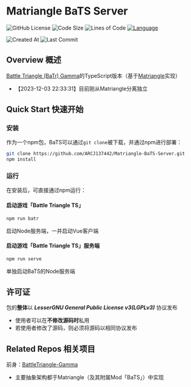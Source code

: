 # Matriangle BaTS Server

![GitHub License](https://img.shields.io/github/license/ARCJ137442/Matriangle-BaTS-Server?style=for-the-badge&color=78dce8)
![Code Size](https://img.shields.io/github/languages/code-size/ARCJ137442/Matriangle-BaTS-Server?style=for-the-badge&color=78dce8)
![Lines of Code](https://www.aschey.tech/tokei/github.com/ARCJ137442/Matriangle-BaTS-Server?style=for-the-badge&color=78dce8)
[![Language](https://img.shields.io/badge/language-TypeScript-cyan?style=for-the-badge&color=78dce8)](https://www.typescriptlang.org/)

![Created At](https://img.shields.io/github/created-at/ARCJ137442/Matriangle-BaTS-Server?style=for-the-badge)
![Last Commit](https://img.shields.io/github/last-commit/ARCJ137442/Matriangle-BaTS-Server?style=for-the-badge)

## Overview 概述

[Battle Triangle (BaTr) Gamma](https://github.com/ARCJ137442/BattleTriangle-Gamma)的TypeScript版本（基于[Matriangle](https://github.com/ARCJ137442/Matriangle)实现）

- 【2023-12-03 22:33:31】目前刚从Matriangle分离独立

## Quick Start 快速开始

### 安装

作为一个npm包，BaTS可以通过`git clone`被下载，并通过npm进行部署：

```bash
git clone https://github.com/ARCJ137442/Matriangle-BaTS-Server.git
npm install
```

### 运行

在安装后，可直接通过npm运行：

#### 启动游戏「Battle Triangle TS」

```bash
npm run batr
```

启动Node服务端，一并启动Vue客户端

#### 启动游戏「Battle Triangle TS」服务端

```bash
npm run serve
```

单独启动BaTS的Node服务端

## 许可证

包的**整体**以 ***LesserGNU General Public License v3(LGPLv3)*** 协议发布

- 使用者可以在**不修改源码时**私用
- 若使用者修改了源码，则必须将源码以相同协议发布

## Related Repos 相关项目

前身：[BattleTriangle-Gamma](https://github.com/ARCJ137442/BattleTriangle-Gamma)

- 主要抽象架构都于Matriangle（及其附属Mod「BaTS」）中实现

